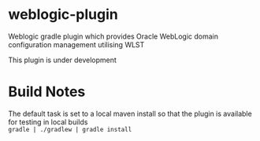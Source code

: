 # weblogic-plugin
Weblogic gradle plugin which provides Oracle WebLogic domain configuration management utilising WLST

This plugin is under development

Build Notes
===========
The default task is set to a local maven install so that the plugin is available for testing in local builds  
``gradle | ./gradlew | gradle install``
